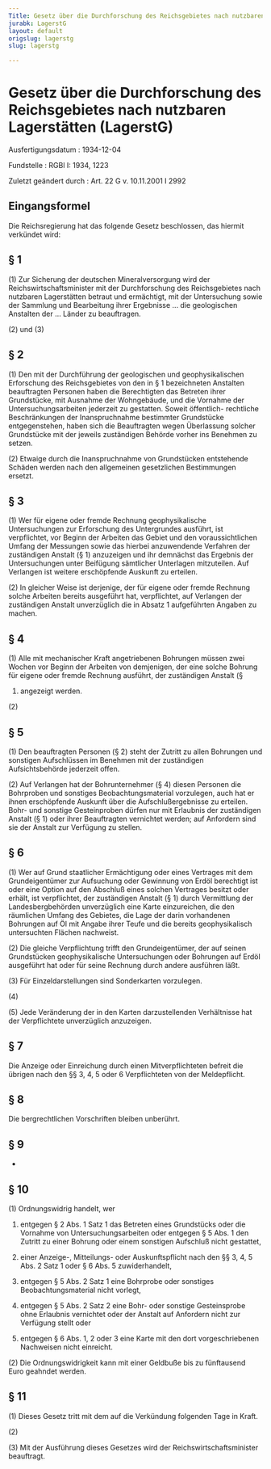 ```yaml
---
Title: Gesetz über die Durchforschung des Reichsgebietes nach nutzbaren Lagerstätten
jurabk: LagerstG
layout: default
origslug: lagerstg
slug: lagerstg

---
```


# Gesetz über die Durchforschung des Reichsgebietes nach nutzbaren Lagerstätten (LagerstG)

Ausfertigungsdatum
:   1934-12-04

Fundstelle
:   RGBl I: 1934, 1223

Zuletzt geändert durch
:   Art. 22 G v. 10.11.2001 I 2992

## Eingangsformel

Die Reichsregierung hat das folgende Gesetz beschlossen, das hiermit
verkündet wird:

## § 1

(1) Zur Sicherung der deutschen Mineralversorgung wird der
Reichswirtschaftsminister              mit der Durchforschung des
Reichsgebietes              nach nutzbaren Lagerstätten betraut und
ermächtigt, mit der Untersuchung sowie der Sammlung und Bearbeitung
ihrer Ergebnisse ... die geologischen Anstalten der ... Länder zu
beauftragen.

(2) und (3)

## § 2

(1) Den mit der Durchführung der geologischen und geophysikalischen
Erforschung des
Reichsgebietes              von den in § 1 bezeichneten Anstalten
beauftragten Personen haben die Berechtigten das Betreten ihrer
Grundstücke, mit Ausnahme der Wohngebäude, und die Vornahme der
Untersuchungsarbeiten jederzeit zu gestatten. Soweit öffentlich-
rechtliche Beschränkungen der Inanspruchnahme bestimmter Grundstücke
entgegenstehen, haben sich die Beauftragten wegen Überlassung solcher
Grundstücke mit der jeweils zuständigen Behörde vorher ins Benehmen zu
setzen.

(2) Etwaige durch die Inanspruchnahme von Grundstücken entstehende
Schäden werden nach den allgemeinen gesetzlichen Bestimmungen ersetzt.

## § 3

(1) Wer für eigene oder fremde Rechnung geophysikalische
Untersuchungen zur Erforschung des Untergrundes ausführt, ist
verpflichtet, vor Beginn der Arbeiten das Gebiet und den
voraussichtlichen Umfang der Messungen sowie das hierbei anzuwendende
Verfahren der zuständigen Anstalt (§ 1) anzuzeigen und ihr demnächst
das Ergebnis der Untersuchungen unter Beifügung sämtlicher Unterlagen
mitzuteilen. Auf Verlangen ist weitere erschöpfende Auskunft zu
erteilen.

(2) In gleicher Weise ist derjenige, der für eigene oder fremde
Rechnung solche Arbeiten bereits ausgeführt hat, verpflichtet, auf
Verlangen der zuständigen Anstalt unverzüglich die in Absatz 1
aufgeführten Angaben zu machen.

## § 4

(1) Alle mit mechanischer Kraft angetriebenen Bohrungen müssen zwei
Wochen vor Beginn der Arbeiten von demjenigen, der eine solche Bohrung
für eigene oder fremde Rechnung ausführt, der zuständigen Anstalt (§
1) angezeigt werden.

(2)

## § 5

(1) Den beauftragten Personen (§ 2) steht der Zutritt zu allen
Bohrungen und sonstigen Aufschlüssen im Benehmen mit der zuständigen
Aufsichtsbehörde jederzeit offen.

(2) Auf Verlangen hat der Bohrunternehmer (§ 4) diesen Personen die
Bohrproben und sonstiges Beobachtungsmaterial vorzulegen, auch hat er
ihnen erschöpfende Auskunft über die Aufschlußergebnisse zu erteilen.
Bohr- und sonstige Gesteinproben dürfen nur mit Erlaubnis der
zuständigen Anstalt (§ 1) oder ihrer Beauftragten vernichtet werden;
auf Anfordern sind sie der Anstalt zur Verfügung zu stellen.

## § 6

(1) Wer auf Grund staatlicher Ermächtigung oder eines Vertrages mit
dem Grundeigentümer zur Aufsuchung oder Gewinnung von Erdöl berechtigt
ist oder eine Option auf den Abschluß eines solchen Vertrages besitzt
oder erhält, ist verpflichtet, der zuständigen Anstalt (§ 1) durch
Vermittlung der Landesbergbehörden unverzüglich eine Karte
einzureichen, die den räumlichen Umfang des Gebietes, die Lage der
darin vorhandenen Bohrungen auf Öl mit Angabe ihrer Teufe und die
bereits geophysikalisch untersuchten Flächen nachweist.

(2) Die gleiche Verpflichtung trifft den Grundeigentümer, der auf
seinen Grundstücken geophysikalische Untersuchungen oder Bohrungen auf
Erdöl ausgeführt hat oder für seine Rechnung durch andere ausführen
läßt.

(3) Für Einzeldarstellungen sind Sonderkarten vorzulegen.

(4)

(5) Jede Veränderung der in den Karten darzustellenden Verhältnisse
hat der Verpflichtete unverzüglich anzuzeigen.

## § 7

Die Anzeige oder Einreichung durch einen Mitverpflichteten befreit die
übrigen nach den §§ 3, 4, 5 oder 6 Verpflichteten von der
Meldepflicht.

## § 8

Die bergrechtlichen Vorschriften bleiben unberührt.

## § 9

-

## § 10

(1) Ordnungswidrig handelt, wer

1.  entgegen § 2 Abs. 1 Satz 1 das Betreten eines Grundstücks oder die
    Vornahme von Untersuchungsarbeiten oder entgegen § 5 Abs. 1 den
    Zutritt zu einer Bohrung oder einem sonstigen Aufschluß nicht
    gestattet,


2.  einer Anzeige-, Mitteilungs- oder Auskunftspflicht nach den §§ 3, 4, 5
    Abs. 2 Satz 1 oder § 6 Abs. 5 zuwiderhandelt,


3.  entgegen § 5 Abs. 2 Satz 1 eine Bohrprobe oder sonstiges
    Beobachtungsmaterial nicht vorlegt,


4.  entgegen § 5 Abs. 2 Satz 2 eine Bohr- oder sonstige Gesteinsprobe ohne
    Erlaubnis vernichtet oder der Anstalt auf Anfordern nicht zur
    Verfügung stellt oder


5.  entgegen § 6 Abs. 1, 2 oder 3 eine Karte mit den dort vorgeschriebenen
    Nachweisen nicht einreicht.




(2) Die Ordnungswidrigkeit kann mit einer Geldbuße bis zu fünftausend
Euro geahndet werden.

## § 11

(1) Dieses Gesetz tritt mit dem auf die Verkündung folgenden Tage in
Kraft.

(2)

(3) Mit der Ausführung dieses Gesetzes wird der
Reichswirtschaftsminister              beauftragt.


